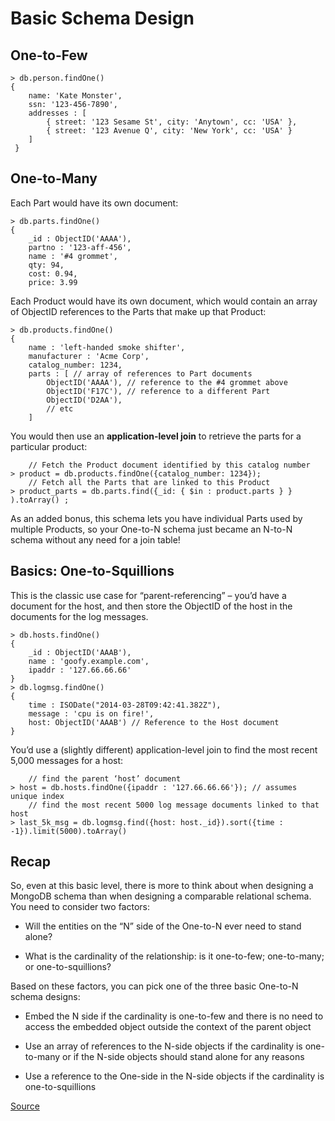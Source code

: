 # Basic Schema Design

## One-to-Few

    > db.person.findOne()
    {
        name: 'Kate Monster',
        ssn: '123-456-7890',
        addresses : [
    	    { street: '123 Sesame St', city: 'Anytown', cc: 'USA' },
    	    { street: '123 Avenue Q', city: 'New York', cc: 'USA' }
        ]
     }

## One-to-Many

Each Part would have its own document:

    > db.parts.findOne()
    {
        _id : ObjectID('AAAA'),
        partno : '123-aff-456',
        name : '#4 grommet',
        qty: 94,
        cost: 0.94,
        price: 3.99

Each Product would have its own document, which would contain an array of ObjectID references to the Parts that make up that Product:

    > db.products.findOne()
    {
        name : 'left-handed smoke shifter',
        manufacturer : 'Acme Corp',
        catalog_number: 1234,
        parts : [ // array of references to Part documents
    		ObjectID('AAAA'), // reference to the #4 grommet above
    		ObjectID('F17C'), // reference to a different Part
    		ObjectID('D2AA'),
    		// etc
    	]

You would then use an **application-level join** to retrieve the parts for a particular product:

        // Fetch the Product document identified by this catalog number
    > product = db.products.findOne({catalog_number: 1234});
        // Fetch all the Parts that are linked to this Product
    > product_parts = db.parts.find({_id: { $in : product.parts } } ).toArray() ;

As an added bonus, this schema lets you have individual Parts used by multiple Products, so your One-to-N schema just became an N-to-N schema without any need for a join table!

## Basics: One-to-Squillions

This is the classic use case for “parent-referencing” – you’d have a document for the host, and then store the ObjectID of the host in the documents for the log messages.

    > db.hosts.findOne()
    {
        _id : ObjectID('AAAB'),
        name : 'goofy.example.com',
        ipaddr : '127.66.66.66'
    }
    > db.logmsg.findOne()
    {
    	time : ISODate("2014-03-28T09:42:41.382Z"),
    	message : 'cpu is on fire!',
    	host: ObjectID('AAAB') // Reference to the Host document
    }

You’d use a (slightly different) application-level join to find the most recent 5,000 messages for a host:

        // find the parent ‘host’ document
    > host = db.hosts.findOne({ipaddr : '127.66.66.66'}); // assumes unique index
        // find the most recent 5000 log message documents linked to that host
    > last_5k_msg = db.logmsg.find({host: host._id}).sort({time : -1}).limit(5000).toArray()

## Recap

So, even at this basic level, there is more to think about when designing a MongoDB schema than when designing a comparable relational schema. You need to consider two factors:

- Will the entities on the “N” side of the One-to-N ever need to stand alone?

- What is the cardinality of the relationship: is it one-to-few; one-to-many; or one-to-squillions?

Based on these factors, you can pick one of the three basic One-to-N schema designs:

- Embed the N side if the cardinality is one-to-few and there is no need to access the embedded object outside the context of the parent object

- Use an array of references to the N-side objects if the cardinality is one-to-many or if the N-side objects should stand alone for any reasons

- Use a reference to the One-side in the N-side objects if the cardinality is one-to-squillions

[Source](https://www.mongodb.com/blog/post/6-rules-of-thumb-for-mongodb-schema-design-part-1)
